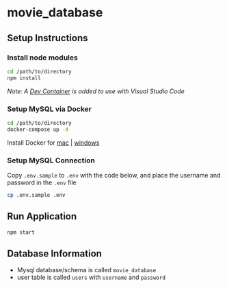 
# movie_database
## Setup Instructions

### Install node modules
``` sh
cd /path/to/directory
npm install
```
*Note: A [Dev Container](https://code.visualstudio.com/docs/devcontainers/containers) is added to use with Visual Studio Code*

### Setup MySQL via Docker
``` sh
cd /path/to/directory
docker-compose up -d
```
Install Docker for [mac](https://docs.docker.com/desktop/install/mac-install/) | [windows](https://docs.docker.com/desktop/install/windows-install/)
### Setup MySQL Connection
Copy `.env.sample` to `.env` with the code below, and place the username and password in the `.env` file
``` sh
cp .env.sample .env
```

## Run Application
``` sh
npm start
```


## Database Information

- Mysql database/schema is called `movie_database`
- user table is called `users` with `username` and `password`
